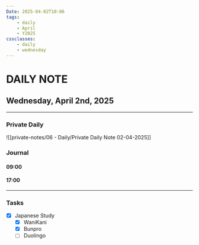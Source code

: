 ```yaml
---
Date: 2025-04-02T10:06
tags:
    - daily
    - April
    - Y2025
cssclasses:
    - daily
    - wednesday
---
```

# DAILY NOTE
## Wednesday, April 2nd, 2025
***
### Private Daily

![[private-notes/06 - Daily/Private Daily Note 02-04-2025]]

### Journal

#### 09:00

#### 17:00

***
### Tasks
- [x] Japanese Study
    - [x] WaniKani
    - [x] Bunpro
    - [ ] Duolingo